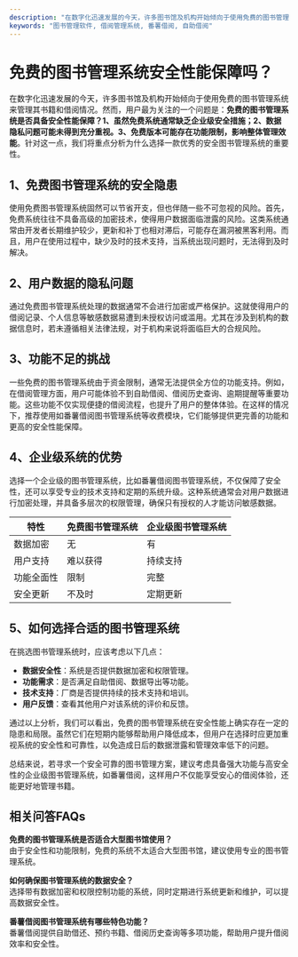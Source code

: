 ```yaml
---
description: "在数字化迅速发展的今天，许多图书馆及机构开始倾向于使用免费的图书管理系统来管理其书籍和借阅情况。然而，用户最为关注的一个问题是：**免费的图书管理系统是否具备安全性能保障？1、虽然免费系统通常缺乏企业级安全措施；2、数据隐私问题可能未得到充分重视。3、免费版本可能存在功能限制，影响整体管理效能**。针对这一点，我们将重点分析为什么选择一款优秀的安全图书管理系统的重要性。"
keywords: "图书管理软件, 借阅管理系统, 番薯借阅, 自助借阅"
---
```

# 免费的图书管理系统安全性能保障吗？

在数字化迅速发展的今天，许多图书馆及机构开始倾向于使用免费的图书管理系统来管理其书籍和借阅情况。然而，用户最为关注的一个问题是：**免费的图书管理系统是否具备安全性能保障？1、虽然免费系统通常缺乏企业级安全措施；2、数据隐私问题可能未得到充分重视。3、免费版本可能存在功能限制，影响整体管理效能**。针对这一点，我们将重点分析为什么选择一款优秀的安全图书管理系统的重要性。

## 1、免费图书管理系统的安全隐患

使用免费图书管理系统固然可以节省开支，但也伴随一些不可忽视的风险。首先，免费系统往往不具备高级的加密技术，使得用户数据面临泄露的风险。这类系统通常由开发者长期维护较少，更新和补丁也相对滞后，可能存在漏洞被黑客利用。而且，用户在使用过程中，缺少及时的技术支持，当系统出现问题时，无法得到及时解决。

## 2、用户数据的隐私问题

通过免费图书管理系统处理的数据通常不会进行加密或严格保护。这就使得用户的借阅记录、个人信息等敏感数据易遭到未授权访问或滥用。尤其在涉及到机构的数据信息时，若未遵循相关法律法规，对于机构来说将面临巨大的合规风险。

## 3、功能不足的挑战

一些免费的图书管理系统由于资金限制，通常无法提供全方位的功能支持。例如，在借阅管理方面，用户可能体验不到自助借阅、借阅历史查询、逾期提醒等重要功能。这些功能不仅实现便捷的借阅流程，也提升了用户的整体体验。在这样的情况下，推荐使用如番薯借阅图书管理系统等收费模块，它们能够提供更完善的功能和更高的安全性能保障。

## 4、企业级系统的优势

选择一个企业级的图书管理系统，比如番薯借阅图书管理系统，不仅保障了安全性，还可以享受专业的技术支持和定期的系统升级。这种系统通常会对用户数据进行加密处理，并具备多层次的权限管理，确保只有授权的人才能访问敏感数据。

| 特性                         | 免费图书管理系统     | 企业级图书管理系统       |
|----------------------------|------------------|--------------------|
| 数据加密                    | 无                | 有                  |
| 用户支持                    | 难以获得           | 持续支持             |
| 功能全面性                  | 限制              | 完整                |
| 安全更新                    | 不及时            | 定期更新            |

## 5、如何选择合适的图书管理系统

在挑选图书管理系统时，应该考虑以下几点：

- **数据安全性**：系统是否提供数据加密和权限管理。
- **功能需求**：是否满足自助借阅、数据导出等功能。
- **技术支持**：厂商是否提供持续的技术支持和培训。
- **用户反馈**：查看其他用户对该系统的评价和反馈。

通过以上分析，我们可以看出，免费的图书管理系统在安全性能上确实存在一定的隐患和局限。虽然它们在短期内能够帮助用户降低成本，但用户在选择时应更加重视系统的安全性和可靠性，以免造成日后的数据泄露和管理效率低下的问题。

总结来说，若寻求一个安全可靠的图书管理方案，建议考虑具备强大功能与高安全性的企业级图书管理系统，如番薯借阅，这样用户不仅能享受安心的借阅体验，还能更好地管理书籍。

## 相关问答FAQs
**免费的图书管理系统是否适合大型图书馆使用？**  
由于安全性和功能限制，免费的系统不太适合大型图书馆，建议使用专业的图书管理系统。

**如何确保图书管理系统的数据安全？**  
选择带有数据加密和权限控制功能的系统，同时定期进行系统更新和维护，可以提高数据安全性。

**番薯借阅图书管理系统有哪些特色功能？**  
番薯借阅提供自助借还、预约书籍、借阅历史查询等多项功能，帮助用户提升借阅效率和安全性。
